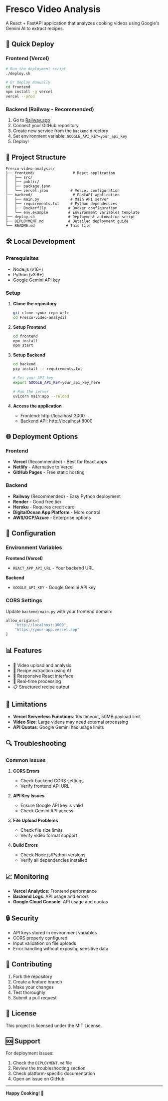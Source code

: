 # Fresco Video Analysis

A React + FastAPI application that analyzes cooking videos using Google's Gemini AI to extract recipes.

## 🚀 Quick Deploy

### Frontend (Vercel)
```bash
# Run the deployment script
./deploy.sh

# Or deploy manually
cd frontend
npm install -g vercel
vercel --prod
```

### Backend (Railway - Recommended)
1. Go to [Railway.app](https://railway.app)
2. Connect your GitHub repository
3. Create new service from the `backend` directory
4. Set environment variable: `GOOGLE_API_KEY=your_api_key`
5. Deploy!

## 📁 Project Structure

```
Fresco-video-analysis/
├── frontend/                 # React application
│   ├── src/
│   ├── public/
│   ├── package.json
│   └── vercel.json          # Vercel configuration
├── backend/                  # FastAPI application
│   ├── main.py              # Main API server
│   ├── requirements.txt     # Python dependencies
│   ├── Dockerfile          # Docker configuration
│   └── env.example         # Environment variables template
├── deploy.sh               # Deployment automation script
├── DEPLOYMENT.md           # Detailed deployment guide
└── README.md              # This file
```

## 🛠️ Local Development

### Prerequisites
- Node.js (v16+)
- Python (v3.8+)
- Google Gemini API key

### Setup

1. **Clone the repository**
   ```bash
   git clone <your-repo-url>
   cd Fresco-video-analysis
   ```

2. **Setup Frontend**
   ```bash
   cd frontend
   npm install
   npm start
   ```

3. **Setup Backend**
   ```bash
   cd backend
   pip install -r requirements.txt
   
   # Set your API key
   export GOOGLE_API_KEY=your_api_key_here
   
   # Run the server
   uvicorn main:app --reload
   ```

4. **Access the application**
   - Frontend: http://localhost:3000
   - Backend API: http://localhost:8000

## 🌐 Deployment Options

### Frontend
- **Vercel** (Recommended) - Best for React apps
- **Netlify** - Alternative to Vercel
- **GitHub Pages** - Free static hosting

### Backend
- **Railway** (Recommended) - Easy Python deployment
- **Render** - Good free tier
- **Heroku** - Requires credit card
- **DigitalOcean App Platform** - More control
- **AWS/GCP/Azure** - Enterprise options

## 🔧 Configuration

### Environment Variables

**Frontend (Vercel)**
- `REACT_APP_API_URL` - Your backend URL

**Backend**
- `GOOGLE_API_KEY` - Google Gemini API key

### CORS Settings
Update `backend/main.py` with your frontend domain:
```python
allow_origins=[
    "http://localhost:3000",
    "https://your-app.vercel.app"
]
```

## 📊 Features

- 🎥 Video upload and analysis
- 🍳 Recipe extraction using AI
- 📱 Responsive React interface
- 🔄 Real-time processing
- 📋 Structured recipe output

## 🚨 Limitations

- **Vercel Serverless Functions**: 10s timeout, 50MB payload limit
- **Video Size**: Large videos may need external processing
- **API Quotas**: Google Gemini has usage limits

## 🔍 Troubleshooting

### Common Issues

1. **CORS Errors**
   - Check backend CORS settings
   - Verify frontend API URL

2. **API Key Issues**
   - Ensure Google API key is valid
   - Check Gemini API access

3. **File Upload Problems**
   - Check file size limits
   - Verify video format support

4. **Build Errors**
   - Check Node.js/Python versions
   - Verify all dependencies installed

## 📈 Monitoring

- **Vercel Analytics**: Frontend performance
- **Backend Logs**: API usage and errors
- **Google Cloud Console**: API usage and quotas

## 🔒 Security

- API keys stored in environment variables
- CORS properly configured
- Input validation on file uploads
- Error handling without exposing sensitive data

## 🤝 Contributing

1. Fork the repository
2. Create a feature branch
3. Make your changes
4. Test thoroughly
5. Submit a pull request

## 📄 License

This project is licensed under the MIT License.

## 🆘 Support

For deployment issues:
1. Check the `DEPLOYMENT.md` file
2. Review the troubleshooting section
3. Check platform-specific documentation
4. Open an issue on GitHub

---

**Happy Cooking! 🍳** 